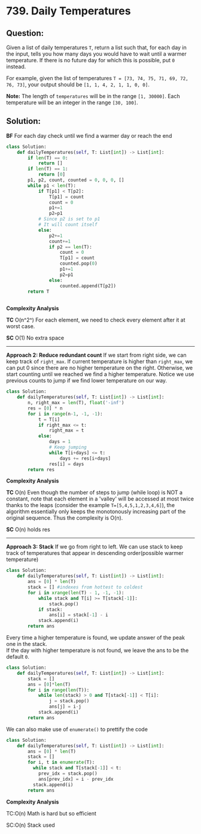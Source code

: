 
  

# 739. Daily Temperatures

  

  

## Question:


Given a list of daily temperatures  `T`, return a list such that, for each day in the input, tells you how many days you would have to wait until a warmer temperature. If there is no future day for which this is possible, put  `0`  instead.

For example, given the list of temperatures  `T = [73, 74, 75, 71, 69, 72, 76, 73]`, your output should be  `[1, 1, 4, 2, 1, 1, 0, 0]`.

**Note:**  The length of  `temperatures`  will be in the range  `[1, 30000]`. Each temperature will be an integer in the range  `[30, 100]`.

## Solution:


**BF**
For each day check until we find a warmer day or reach the end
```python
class Solution:
    def dailyTemperatures(self, T: List[int]) -> List[int]:
        if len(T) == 0:
            return []
        if len(T) == 1:
            return [0]
        p1, p2, count, counted = 0, 0, 0, []
        while p1 < len(T):
            if T[p1] < T[p2]:
                T[p1] = count
                count = 0
                p1+=1
                p2=p1
            # Since p2 is set to p1
            # It will count itself
            else:
                p2+=1
                count+=1
                if p2 == len(T):
                    count = 0
                    T[p1] = count
                    counted.pop(0)
                    p1+=1
                    p2=p1
                else:
                    counted.append(T[p2])
        return T
                    
```

**Complexity Analysis**

**TC**
O(n^2^) For each element, we need to check every element after it at worst case.

**SC**
O(1) No extra space

---

**Approach 2: Reduce redundant count**
If we start from right side, we can keep track of `right_max`. If current temperature is higher than `right_max`, we can put 0 since there are no higher temperature on the right. Otherwise, we start counting until we reached we find a higher temperature.
Notice we use previous counts to jump if we find lower temperature on our way.
```python
class Solution:
    def dailyTemperatures(self, T: List[int]) -> List[int]:
        n, right_max = len(T), float('-inf')
        res = [0] * n
        for i in range(n-1, -1, -1):
            t = T[i]
            if right_max <= t:
                right_max = t
            else:
                days = 1
                # Keep jumping
                while T[i+days] <= t:
                    days += res[i+days]
                res[i] = days
        return res
```


**Complexity Analysis**

**TC**
O(n) 
Even though the number of steps to jump (while loop) is NOT a constant, note that each element in a 'valley' will be accessed at most twice thanks to the leaps (consider the example `T=[5,4,5,1,2,3,4,6]`), the algorithm essentially only keeps the monotonously increasing part of the original sequence. Thus the complexity is O(n).

**SC**
O(n) holds res

---

**Approach 3: Stack**
If we go from right to left. We can use stack to keep track of temperatures that appear in descending order(possible warmer temperature)
```python
class Solution:
    def dailyTemperatures(self, T: List[int]) -> List[int]:
        ans = [0] * len(T)
        stack = [] #indexes from hottest to coldest
        for i in xrange(len(T) - 1, -1, -1):
            while stack and T[i] >= T[stack[-1]]:
                stack.pop()
            if stack:
                ans[i] = stack[-1] - i
            stack.append(i)
        return ans
``` 
Every time a higher temperature is found, we update answer of the peak one in the stack.  
If the day with higher temperature is not found, we leave the ans to be the default `0`.
```python
class Solution:
    def dailyTemperatures(self, T: List[int]) -> List[int]:
        stack = []
        ans = [0]*len(T)
        for i in range(len(T)):
            while len(stack) > 0 and T[stack[-1]] < T[i]:
                j = stack.pop()
                ans[j] = i-j
            stack.append(i)
        return ans
```
We can also make use of `enumerate()` to prettify the code
```python
class Solution:
    def dailyTemperatures(self, T: List[int]) -> List[int]:
	    ans = [0] * len(T)
	    stack = []
	    for i, t in enumerate(T):
	      while stack and T[stack[-1]] < t:
	        prev_idx = stack.pop()
	        ans[prev_idx] = i - prev_idx
	      stack.append(i)
	    return ans
```
**Complexity Analysis**

TC:O(n) Math is hard but so efficient

SC:O(n) Stack used
